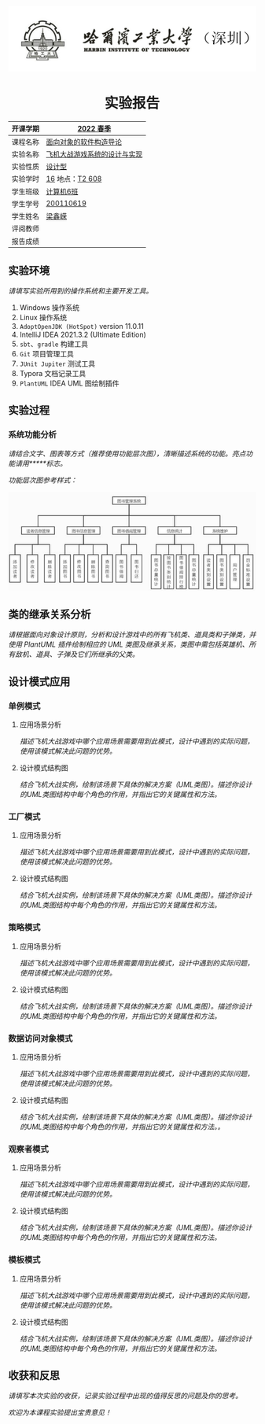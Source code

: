 ![image-20220503172243027](实验六报告.assets/image-20220503172243027.png)

<center><h1>实验报告</h1></center>

| 开课学期 | <u>2022 春季</u>                    |
| -------- | ----------------------------------- |
| 课程名称 | <u>面向对象的软件构造导论</u>       |
| 实验名称 | <u>飞机大战游戏系统的设计与实现</u> |
| 实验性质 | <u>设计型</u>                       |
| 实验学时 | <u>16</u> 地点：<u>T2 608</u>       |
| 学生班级 | <u>计算机6班</u>                    |
| 学生学号 | <u>200110619</u>                    |
| 学生姓名 | <u>梁鑫嵘</u>                       |
| 评阅教师 |                                     |
| 报告成绩 |                                     |



## 实验环境

*请填写实验所用到的操作系统和主要开发工具。*

1. Windows 操作系统
2. Linux 操作系统
3. `AdoptOpenJDK (HotSpot)` version 11.0.11 
4. IntelliJ IDEA 2021.3.2 (Ultimate Edition)
5. `sbt`、`gradle` 构建工具
6. `Git` 项目管理工具
7. `JUnit Jupiter` 测试工具
8. Typora 文档记录工具
9. `PlantUML` IDEA UML 图绘制插件

## 实验过程

### 系统功能分析

*请结合文字、图表等方式（推荐使用功能层次图），清晰描述系统的功能。亮点功能请用*****标志。*

*功能层次图参考样式：*

![img](实验六报告.assets/clip_image002.jpg)

 

 

## 类的继承关系分析

*请根据面向对象设计原则，分析和设计游戏中的所有飞机类、道具类和子弹类，并使用 PlantUML 插件绘制相应的 UML 类图及继承关系，类图中需包括英雄机、所有敌机、道具、子弹及它们所继承的父类。*

## 设计模式应用

### 单例模式

1. 应用场景分析

   *描述飞机大战游戏中哪个应用场景需要用到此模式，设计中遇到的实际问题，使用该模式解决此问题的优势。*

2. 设计模式结构图

   *结合飞机大战实例，绘制该场景下具体的解决方案（UML类图）。描述你设计的UML类图结构中每个角色的作用，并指出它的关键属性和方法。*

### 工厂模式

1. 应用场景分析

   *描述飞机大战游戏中哪个应用场景需要用到此模式，设计中遇到的实际问题，使用该模式解决此问题的优势。*

2. 设计模式结构图

   *结合飞机大战实例，绘制该场景下具体的解决方案（UML类图）。描述你设计的UML类图结构中每个角色的作用，并指出它的关键属性和方法。*

### 策略模式

1. 应用场景分析

   *描述飞机大战游戏中哪个应用场景需要用到此模式，设计中遇到的实际问题，使用该模式解决此问题的优势。*

2. 设计模式结构图

   *结合飞机大战实例，绘制该场景下具体的解决方案（UML类图）。描述你设计的UML类图结构中每个角色的作用，并指出它的关键属性和方法。*

### 数据访问对象模式

1. 应用场景分析

   *描述飞机大战游戏中哪个应用场景需要用到此模式，设计中遇到的实际问题，使用该模式解决此问题的优势。*

2. 设计模式结构图

   *结合飞机大战实例，绘制该场景下具体的解决方案（UML类图）。描述你设计的UML类图结构中每个角色的作用，并指出它的关键属性和方法。。*

### 观察者模式

1. 应用场景分析

   *描述飞机大战游戏中哪个应用场景需要用到此模式，设计中遇到的实际问题，使用该模式解决此问题的优势。*

2. 设计模式结构图

   *结合飞机大战实例，绘制该场景下具体的解决方案（UML类图）。描述你设计的UML类图结构中每个角色的作用，并指出它的关键属性和方法。*

### 模板模式

1. 应用场景分析

   *描述飞机大战游戏中哪个应用场景需要用到此模式，设计中遇到的实际问题，使用该模式解决此问题的优势。*

2. 设计模式结构图

   *结合飞机大战实例，绘制该场景下具体的解决方案（UML类图）。描述你设计的UML类图结构中每个角色的作用，并指出它的关键属性和方法。*

 

 

## 收获和反思

*请填写本次实验的收获，记录实验过程中出现的值得反思的问题及你的思考。*

*欢迎为本课程实验提出宝贵意见！*

